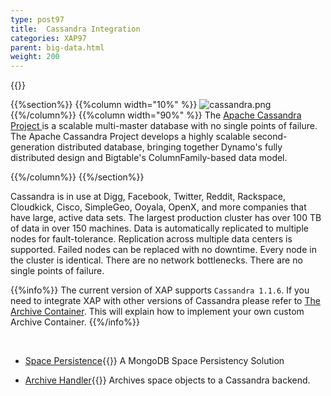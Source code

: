 ```yaml
---
type: post97
title:  Cassandra Integration
categories: XAP97
parent: big-data.html
weight: 200
---
```


{{<wbr>}}

{{%section%}}
{{%column width="10%" %}}
![cassandra.png](/attachment_files/subject/cassandra.png)
{{%/column%}}
{{%column width="90%" %}}
The [Apache Cassandra Project ](http://cassandra.apache.org) is a scalable multi-master database with no single points of failure. The Apache Cassandra Project develops a highly scalable second-generation distributed database, bringing together Dynamo's fully distributed design and Bigtable's ColumnFamily-based data model.


{{%/column%}}
{{%/section%}}

Cassandra is in use at Digg, Facebook, Twitter, Reddit, Rackspace, Cloudkick, Cisco, SimpleGeo, Ooyala, OpenX, and more companies that have large, active data sets. The largest production cluster has over 100 TB of data in over 150 machines. Data is automatically replicated to multiple nodes for fault-tolerance. Replication across multiple data centers is supported. Failed nodes can be replaced with no downtime. Every node in the cluster is identical. There are no network bottlenecks. There are no single points of failure.


{{%info%}}
The current version of XAP supports `Cassandra 1.1.6`. If you need to integrate XAP with other versions of Cassandra please refer to [The Archive Container](./archive-container.html).
This will explain how to implement your own custom Archive Container.
{{%/info%}}


<br>



- [Space Persistence](./cassandra-space-persistency.html){{<wbr>}}
A MongoDB Space Persistency Solution

- [Archive Handler](./cassandra-archive-operation-handler.html){{<wbr>}}
Archives space objects to a Cassandra backend.


